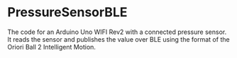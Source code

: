 # PressureSensorBLE

The code for an Arduino Uno WIFI Rev2 with a connected pressure sensor. It reads the sensor and publishes the value over BLE using the format of the Oriori Ball 2 Intelligent Motion.
